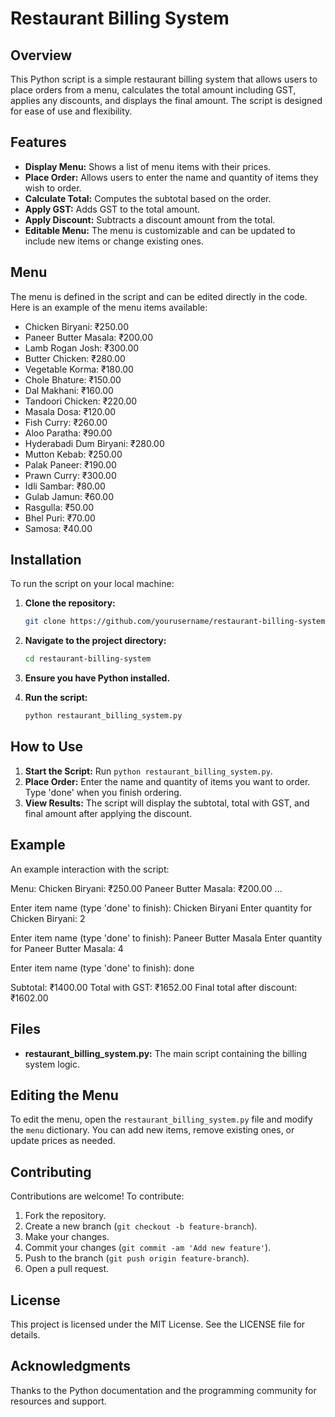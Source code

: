 # Restaurant Billing System

## Overview

This Python script is a simple restaurant billing system that allows users to place orders from a menu, calculates the total amount including GST, applies any discounts, and displays the final amount. The script is designed for ease of use and flexibility.

## Features

- **Display Menu:** Shows a list of menu items with their prices.
- **Place Order:** Allows users to enter the name and quantity of items they wish to order.
- **Calculate Total:** Computes the subtotal based on the order.
- **Apply GST:** Adds GST to the total amount.
- **Apply Discount:** Subtracts a discount amount from the total.
- **Editable Menu:** The menu is customizable and can be updated to include new items or change existing ones.

## Menu

The menu is defined in the script and can be edited directly in the code. Here is an example of the menu items available:

- Chicken Biryani: ₹250.00
- Paneer Butter Masala: ₹200.00
- Lamb Rogan Josh: ₹300.00
- Butter Chicken: ₹280.00
- Vegetable Korma: ₹180.00
- Chole Bhature: ₹150.00
- Dal Makhani: ₹160.00
- Tandoori Chicken: ₹220.00
- Masala Dosa: ₹120.00
- Fish Curry: ₹260.00
- Aloo Paratha: ₹90.00
- Hyderabadi Dum Biryani: ₹280.00
- Mutton Kebab: ₹250.00
- Palak Paneer: ₹190.00
- Prawn Curry: ₹300.00
- Idli Sambar: ₹80.00
- Gulab Jamun: ₹60.00
- Rasgulla: ₹50.00
- Bhel Puri: ₹70.00
- Samosa: ₹40.00

## Installation

To run the script on your local machine:

1. **Clone the repository:**
    ```sh
    git clone https://github.com/yourusername/restaurant-billing-system.git
    ```

2. **Navigate to the project directory:**
    ```sh
    cd restaurant-billing-system
    ```

3. **Ensure you have Python installed.**

4. **Run the script:**
    ```sh
    python restaurant_billing_system.py
    ```

## How to Use

1. **Start the Script:** Run `python restaurant_billing_system.py`.
2. **Place Order:** Enter the name and quantity of items you want to order. Type 'done' when you finish ordering.
3. **View Results:** The script will display the subtotal, total with GST, and final amount after applying the discount.

## Example

An example interaction with the script:

Menu:
Chicken Biryani: ₹250.00
Paneer Butter Masala: ₹200.00
...

Enter item name (type 'done' to finish): Chicken Biryani
Enter quantity for Chicken Biryani: 2

Enter item name (type 'done' to finish): Paneer Butter Masala
Enter quantity for Paneer Butter Masala: 4

Enter item name (type 'done' to finish): done

Subtotal: ₹1400.00
Total with GST: ₹1652.00
Final total after discount: ₹1602.00


## Files

- **restaurant_billing_system.py:** The main script containing the billing system logic.

## Editing the Menu

To edit the menu, open the `restaurant_billing_system.py` file and modify the `menu` dictionary. You can add new items, remove existing ones, or update prices as needed.

## Contributing

Contributions are welcome! To contribute:
1. Fork the repository.
2. Create a new branch (`git checkout -b feature-branch`).
3. Make your changes.
4. Commit your changes (`git commit -am 'Add new feature'`).
5. Push to the branch (`git push origin feature-branch`).
6. Open a pull request.

## License

This project is licensed under the MIT License. See the LICENSE file for details.


## Acknowledgments

Thanks to the Python documentation and the programming community for resources and support.
